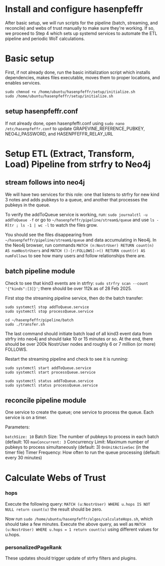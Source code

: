 Install and configure hasenpfeffr
=====

After basic setup, we will run scripts for the pipeline (batch, streaming, and reconcile) and webs of trust manually to make sure they're working. If so, we proceed to Step 4 which sets up systemd services to automate the ETL pipeline and periodic WoT calculations.

# Basic setup

First, if not already done, run the basic initialization script which installs dependencies, makes files executable, moves them to proper locations, and enables services.

```
sudo chmnod +x /home/ubuntu/hasenpfeffr/setup/initialize.sh
sudo /home/ubuntu/hasenpfeffr/setup/initialize.sh
```

## setup hasenpfeffr.conf

If not already done, open hasenpfeffr.conf using `sudo nano /etc/hasenpfeffr.conf` to update GRAPEVINE_REFERENCE_PUBKEY, NEO4J_PASSWORD, and HASENPFEFFR_RELAY_URL

# Setup ETL (Extract, Transform, Load) Pipeline from strfry to Neo4j

## stream follows into neo4j

We will have two services for this role: one that listens to strfry for new kind 3 notes and adds pubkeys to a queue, and another that processes the pubkeys in the queue.

To verify the addToQueue service is working, run: `sudo journalctl -u addToQueue -f` or go to `~/hasenpfeffr/pipeline/stream$/queue` and use `ls -Rltr ; ls -1 | wc -l` to watch the files grow.

You should see the files disappearing from `~/hasenpfeffr/pipeline/stream$/queue` and data accumulating in Neo4j. In the Neo4j browser, run commands `MATCH (n:NostrUser) RETURN count(n) AS numNostrUsers` and `MATCH ()-[r:FOLLOWS]->() RETURN count(r) AS numFollows` to see how many users and follow relationships there are.

## batch pipeline module

Check to see that kind3 events are in strfry: `sudo strfry scan --count '{"kinds":[3]}'`; there should be over 112k as of 28 Feb 2025.

First stop the streaming pipeline service, then do the batch transfer:
```
sudo systemctl stop addToQueue.service
sudo systemctl stop processQueue.service

cd ~/hasenpfeffr/pipeline/batch
sudo ./transfer.sh
```

The last command should initiate batch load of all kind3 event data from strfry into neo4j and should take 10 or 15 minutes or so. At the end, there should be over 200k NostrUser nodes and roughly 6 or 7 million (or more) FOLLOWS.

Restart the streaming pipeline and check to see it is running:

```
sudo systemctl start addToQueue.service
sudo systemctl start processQueue.service

sudo systemctl status addToQueue.service
sudo systemctl status processQueue.service
```

## reconcile pipeline module

One service to create the queue; one service to process the queue. Each service is on a timer.

Parameters:

`batchSize: 10` Batch Size: The number of pubkeys to process in each batch (default: 10)
`maxConcurrent: 3` Concurrency Limit: Maximum number of pubkeys to process simultaneously (default: 3)
`OnUnitActiveSec` (in the timer file) Timer Frequency: How often to run the queue processing (default: every 30 minutes)

# Calculate Webs of Trust

### hops

Execute the following query: `MATCH (u:NostrUser) WHERE u.hops IS NOT NULL return count(u)` the result should be zero.

Now run `sudo /home/ubuntu/hasenpfeffr/algos/calculateHops.sh`, which should take a few minutes. Execute the above query, as well as `MATCH (u:NostrUser) WHERE u.hops = 1 return count(u)` using different values for u.hops.

### personalizedPageRank

These updates should trigger update of strfry filters and plugins.
